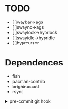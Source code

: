 # TODO
- [ ]waybar->ags
- [ ]swaync->ags
- [ ]swaylock->hyprlock
- [ ]swayidle->hypridle
- [ ]hyprcursor

# Dependences
- fish
- pacman-contrib
- brightnessctl
- rsync

<details>
<summary>pre-commit git hook</summary>

```sh
#!/usr/bin/env sh

file_paths="
/efi/EFI/refind/refind.conf
/efi/EFI/refind/themes/refind-ambience
/efi/EFI/Arch/refind_linux.conf
/etc/fstab
/etc/makepkg.conf
/etc/pacman.conf
/etc/pacman.d/hooks
/etc/modprobe.d/nvidia.conf
/etc/booster.yaml
/etc/systemd/zram-generator.conf
/etc/sysctl.d/99-vm-zram-parameters.conf
/etc/sddm.conf.d/default.conf
/usr/share/sddm/themes/mono
"
printf "%s\n" $file_paths | while read -r file_path; do
	mkdir -p ~/root${file_path%/*}
	rsync -r --delete $file_path ~/root${file_path%/*}
done

git --git-dir=$HOME/.dotfiles/ --work-tree=$HOME add ~/root
```
</details>
